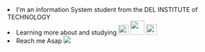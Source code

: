 
<li>I'm an information System  student from the DEL INSTITUTE of TECHNOLOGY</li>
<li>Learning more about and studying <img src="https://upload.wikimedia.org/wikipedia/commons/3/38/HTML5_Badge.svg" width="23px"> <img src="https://cdn.freebiesupply.com/logos/large/2x/css3-logo-png-transparent.png" width="32px"> <img src="https://upload.wikimedia.org/wikipedia/commons/6/6a/JavaScript-logo.png" width="24"> </li> 
<li>
  Reach me Asap <a href = "https://instagram.com/franknsi_?igshid=NGVhN2U2NjQ0Yg==" > <img src="https://www.freepik.com/free-vector/instagram-icon_954290.htm#query=instagram%20logo%20png&position=0&from_view=keyword&track=ais"></a>
</li>
<!---
FrankN0/FrankN0 is a ✨ special ✨ repository because its `README.md` (this file) appears on your GitHub profile.
You can click the Preview link to take a look at your changes.
--->
